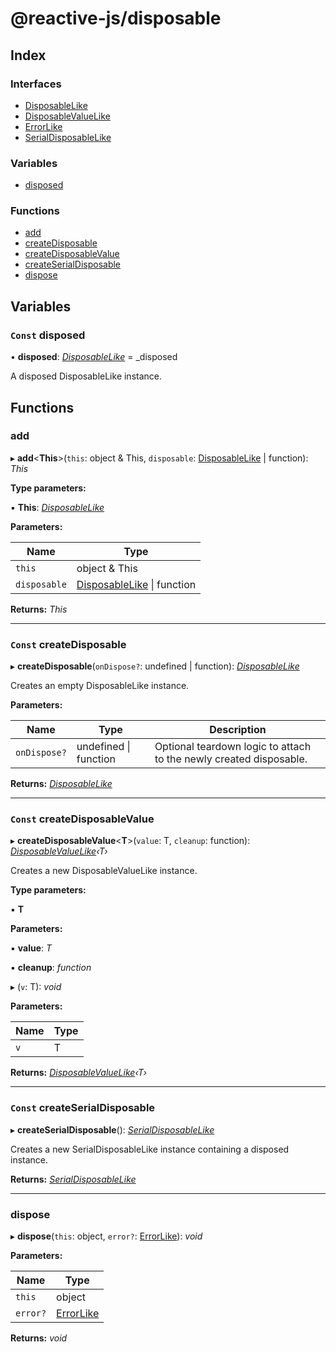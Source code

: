 
# @reactive-js/disposable

## Index

### Interfaces

* [DisposableLike](interfaces/disposablelike.md)
* [DisposableValueLike](interfaces/disposablevaluelike.md)
* [ErrorLike](interfaces/errorlike.md)
* [SerialDisposableLike](interfaces/serialdisposablelike.md)

### Variables

* [disposed](README.md#const-disposed)

### Functions

* [add](README.md#add)
* [createDisposable](README.md#const-createdisposable)
* [createDisposableValue](README.md#const-createdisposablevalue)
* [createSerialDisposable](README.md#const-createserialdisposable)
* [dispose](README.md#dispose)

## Variables

### `Const` disposed

• **disposed**: *[DisposableLike](interfaces/disposablelike.md)* =  _disposed

A disposed DisposableLike instance.

## Functions

###  add

▸ **add**<**This**>(`this`: object & This, `disposable`: [DisposableLike](interfaces/disposablelike.md) | function): *This*

**Type parameters:**

▪ **This**: *[DisposableLike](interfaces/disposablelike.md)*

**Parameters:**

Name | Type |
------ | ------ |
`this` | object & This |
`disposable` | [DisposableLike](interfaces/disposablelike.md) &#124; function |

**Returns:** *This*

___

### `Const` createDisposable

▸ **createDisposable**(`onDispose?`: undefined | function): *[DisposableLike](interfaces/disposablelike.md)*

Creates an empty DisposableLike instance.

**Parameters:**

Name | Type | Description |
------ | ------ | ------ |
`onDispose?` | undefined &#124; function | Optional teardown logic to attach to the newly created disposable.  |

**Returns:** *[DisposableLike](interfaces/disposablelike.md)*

___

### `Const` createDisposableValue

▸ **createDisposableValue**<**T**>(`value`: T, `cleanup`: function): *[DisposableValueLike](interfaces/disposablevaluelike.md)‹T›*

Creates a new DisposableValueLike instance.

**Type parameters:**

▪ **T**

**Parameters:**

▪ **value**: *T*

▪ **cleanup**: *function*

▸ (`v`: T): *void*

**Parameters:**

Name | Type |
------ | ------ |
`v` | T |

**Returns:** *[DisposableValueLike](interfaces/disposablevaluelike.md)‹T›*

___

### `Const` createSerialDisposable

▸ **createSerialDisposable**(): *[SerialDisposableLike](interfaces/serialdisposablelike.md)*

Creates a new SerialDisposableLike instance containing a disposed instance.

**Returns:** *[SerialDisposableLike](interfaces/serialdisposablelike.md)*

___

###  dispose

▸ **dispose**(`this`: object, `error?`: [ErrorLike](interfaces/errorlike.md)): *void*

**Parameters:**

Name | Type |
------ | ------ |
`this` | object |
`error?` | [ErrorLike](interfaces/errorlike.md) |

**Returns:** *void*
